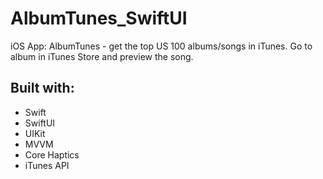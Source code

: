 # AlbumTunes_SwiftUI
iOS App: AlbumTunes - get the top US 100 albums/songs in iTunes. Go to album in iTunes Store and preview the song.

## Built with:
* Swift
* SwiftUI
* UIKit
* MVVM
* Core Haptics
* iTunes API

